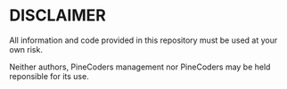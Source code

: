 # DISCLAIMER

All information and code provided in this repository must be used at your own risk.

Neither authors, PineCoders management nor PineCoders may be held reponsible for its use.
